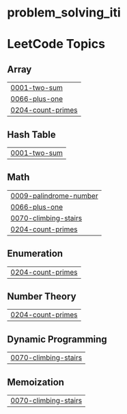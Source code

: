 # problem_solving_iti
<!---LeetCode Topics Start-->
# LeetCode Topics
## Array
|  |
| ------- |
| [0001-two-sum](https://github.com/malk-ali2004/problem_solving_iti/tree/master/0001-two-sum) |
| [0066-plus-one](https://github.com/malk-ali2004/problem_solving_iti/tree/master/0066-plus-one) |
| [0204-count-primes](https://github.com/malk-ali2004/problem_solving_iti/tree/master/0204-count-primes) |
## Hash Table
|  |
| ------- |
| [0001-two-sum](https://github.com/malk-ali2004/problem_solving_iti/tree/master/0001-two-sum) |
## Math
|  |
| ------- |
| [0009-palindrome-number](https://github.com/malk-ali2004/problem_solving_iti/tree/master/0009-palindrome-number) |
| [0066-plus-one](https://github.com/malk-ali2004/problem_solving_iti/tree/master/0066-plus-one) |
| [0070-climbing-stairs](https://github.com/malk-ali2004/problem_solving_iti/tree/master/0070-climbing-stairs) |
| [0204-count-primes](https://github.com/malk-ali2004/problem_solving_iti/tree/master/0204-count-primes) |
## Enumeration
|  |
| ------- |
| [0204-count-primes](https://github.com/malk-ali2004/problem_solving_iti/tree/master/0204-count-primes) |
## Number Theory
|  |
| ------- |
| [0204-count-primes](https://github.com/malk-ali2004/problem_solving_iti/tree/master/0204-count-primes) |
## Dynamic Programming
|  |
| ------- |
| [0070-climbing-stairs](https://github.com/malk-ali2004/problem_solving_iti/tree/master/0070-climbing-stairs) |
## Memoization
|  |
| ------- |
| [0070-climbing-stairs](https://github.com/malk-ali2004/problem_solving_iti/tree/master/0070-climbing-stairs) |
<!---LeetCode Topics End-->